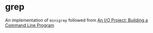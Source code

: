 # grep

An implementation of `minigrep` followed from [An I/O Project: Building a Command Line Program](https://doc.rust-lang.org/book/ch12-00-an-io-project.html)
